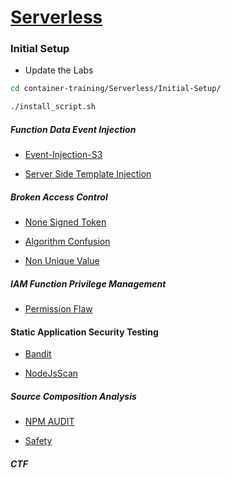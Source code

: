 # [Serverless](README.md)

### Initial Setup

* Update the Labs

```bash
cd container-training/Serverless/Initial-Setup/

./install_script.sh
```


##### Function Data Event Injection

* [Event-Injection-S3](Event-Injection-S3/README.md)

* [Server Side Template Injection](Server-Side-Template-Injection/README.md)


##### Broken Access Control

* [None Signed Token](None-Signed-Token/README.md)

* [Algorithm Confusion](Algorithm-Confusion/README.md)

* [Non Unique Value](Non-Unique-Value/README.md)


##### IAM Function Privilege Management

* [Permission Flaw](Permission-Flaw/README.md)


#### Static Application Security Testing

* [Bandit](Bandit/README.md)

* [NodeJsScan](NodeJsScan/README.md)


##### Source Composition Analysis

* [NPM AUDIT](Npm-Audit/README.md)

* [Safety](Safety/README.md)


##### CTF
